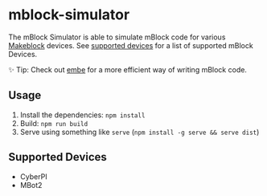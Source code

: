 # mblock-simulator

The mBlock Simulator is able to simulate mBlock code for various [Makeblock](https://www.makeblock.com) devices. See [supported devices](#supported-devices) for a list of supported mBlock Devices.

✨ Tip: Check out [embe](https://github.com/Bananenpro/embe) for a more efficient way of writing mBlock code.

## Usage

1. Install the dependencies: `npm install`
2. Build: `npm run build`
3. Serve using something like `serve` (`npm install -g serve && serve dist`)

## Supported Devices

- CyberPI
- MBot2
